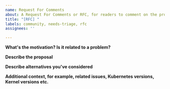```yaml
---
name: Request For Comments
about: A Request For Comments or RFC, for readers to comment on the proposal
title: "[RFC] "
labels: community, needs-triage, rfc
assignees: ''

---
```


**What's the motivation? Is it related to a problem?**

**Describe the proposal**

**Describe alternatives you've considered**

**Additional context, for example, related issues, Kubernetes versions, Kernel versions etc.**
